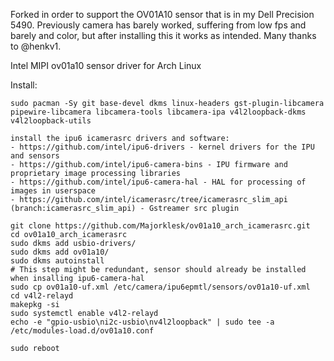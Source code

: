 Forked in order to support the OV01A10 sensor that is in my Dell Precision 5490. Previously camera has barely worked, suffering from low fps and barely and color, but after installing this it works as intended. Many thanks to @henkv1.

Intel MIPI ov01a10 sensor driver for Arch Linux 

Install:
```
sudo pacman -Sy git base-devel dkms linux-headers gst-plugin-libcamera pipewire-libcamera libcamera-tools libcamera-ipa v4l2loopback-dkms v4l2loopback-utils

install the ipu6 icamerasrc drivers and software:
- https://github.com/intel/ipu6-drivers - kernel drivers for the IPU and sensors
- https://github.com/intel/ipu6-camera-bins - IPU firmware and proprietary image processing libraries
- https://github.com/intel/ipu6-camera-hal - HAL for processing of images in userspace
- https://github.com/intel/icamerasrc/tree/icamerasrc_slim_api (branch:icamerasrc_slim_api) - Gstreamer src plugin

git clone https://github.com/Majorklesk/ov01a10_arch_icamerasrc.git
cd ov01a10_arch_icamerasrc
sudo dkms add usbio-drivers/
sudo dkms add ov01a10/
sudo dkms autoinstall
# This step might be redundant, sensor should already be installed when insalling ipu6-camera-hal
sudo cp ov01a10-uf.xml /etc/camera/ipu6epmtl/sensors/ov01a10-uf.xml
cd v4l2-relayd
makepkg -si
sudo systemctl enable v4l2-relayd
echo -e "gpio-usbio\ni2c-usbio\nv4l2loopback" | sudo tee -a /etc/modules-load.d/ov01a10.conf

sudo reboot
```
